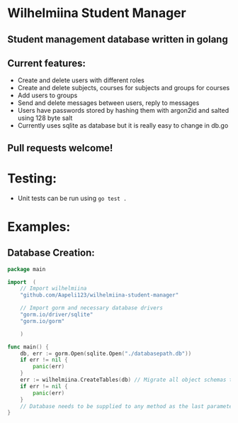 # Wilhelmiina Student Manager
## Student management database written in golang
## Current features:
* Create and delete users with different roles
* Create and delete subjects, courses for subjects and groups for courses
* Add users to groups
* Send and delete messages between users, reply to messages
* Users have passwords stored by hashing them with argon2id and salted using 128 byte salt
* Currently uses sqlite as database but it is really easy to change in db.go
## Pull requests welcome!

# Testing:
* Unit tests can be run using `go test .`

# Examples:
## Database Creation:
```go
package main

import 	(
    // Import wilhelmiina
    "github.com/Aapeli123/wilhelmiina-student-manager"

    // Import gorm and necessary database drivers
	"gorm.io/driver/sqlite"
    "gorm.io/gorm"

    ) 

func main() {
	db, err := gorm.Open(sqlite.Open("./databasepath.db"))
	if err != nil {
		panic(err)
	}
	err := wilhelmiina.CreateTables(db) // Migrate all object schemas to database
	if err != nil {
		panic(err)
	}
    // Database needs to be supplied to any method as the last parameter
}
```
